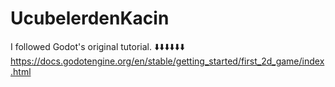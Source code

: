 # UcubelerdenKacin

I followed Godot's original tutorial. ⬇️⬇️⬇️⬇️⬇️⬇️
https://docs.godotengine.org/en/stable/getting_started/first_2d_game/index.html
